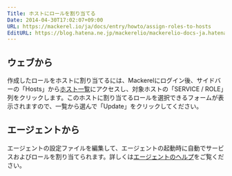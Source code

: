 ```yaml
---
Title: ホストにロールを割り当てる
Date: 2014-04-30T17:02:07+09:00
URL: https://mackerel.io/ja/docs/entry/howto/assign-roles-to-hosts
EditURL: https://blog.hatena.ne.jp/mackerelio/mackerelio-docs-ja.hatenablog.mackerel.io/atom/entry/12921228815722988420
---
```


## ウェブから

作成したロールをホストに割り当てるには、Mackerelにログイン後、サイドバーの「Hosts」から[ホスト一覧](https://mackerel.io/hosts)にアクセスし、対象ホストの「SERVICE / ROLE」列をクリックします。このホストに割り当てるロールを選択できるフォームが表示されますので、一覧から選んで「Update」をクリックしてください。

## エージェントから

エージェントの設定ファイルを編集して、エージェントの起動時に自動でサービスおよびロールを割り当てられます。詳しくは[エージェントのヘルプ](https://mackerel.io/ja/docs/entry/spec/agent#setting-services-and-roles)をご覧ください。

